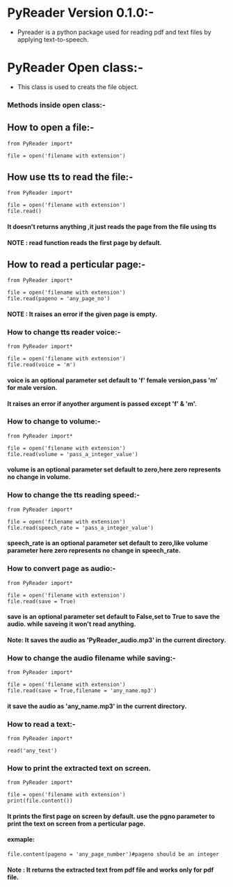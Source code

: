 # PyReader Version 0.1.0:-
* Pyreader is a python package used for reading pdf and text files by applying text-to-speech.

# PyReader Open class:-
* This class is used to creats the file object.
### Methods inside open class:-

## How to open a file:-
    
    from PyReader import*
    
    file = open('filename with extension')

## How use tts to read the file:-

    from PyReader import*

    file = open('filename with extension')
    file.read()

#### It doesn't returns anything ,it just reads the page from the file using tts
#### NOTE : read function reads the first page by default.

## How to read a perticular page:-

    from PyReader import*
    
    file = open('filename with extension')
    file.read(pageno = 'any_page_no')

#### NOTE : It raises an error if the given page is empty.

### How to change tts reader voice:-
    
    from PyReader import*

    file = open('filename with extension')
    file.read(voice = 'm')

#### voice is an optional parameter set default to 'f' female version,pass 'm' for male version.
#### It raises an error if anyother argument is passed except 'f' & 'm'.

### How to change to volume:-

    from PyReader import*
    
    file = open('filename with extension')
    file.read(volume = 'pass_a_integer_value')

#### volume is an optional parameter set default to zero,here zero represents no change in volume.

### How to change the tts reading speed:-

    from PyReader import*

    file = open('filename with extension')
    file.read(speech_rate = 'pass_a_integer_value')

#### speech_rate is an optional parameter set default to zero,like volume parameter here zero represents no change in speech_rate.

### How to convert page as audio:-

    from PyReader import*

    file = open('filename with extension')
    file.read(save = True)

#### save is an optional parameter set default to False,set to True to save the audio. while saveing it won't read anything.
#### Note: It saves the audio as 'PyReader_audio.mp3' in the current directory.

### How to change the audio filename while saving:-

    from PyReader import*

    file = open('filename with extension')
    file.read(save = True,filename = 'any_name.mp3')

#### it save the audio as 'any_name.mp3' in the current directory.

### How to read a text:-

    from PyReader import*
    
    read('any_text')

### How to print the extracted text on screen.

    from PyReader import*

    file = open('filename with extension')
    print(file.content())

#### It prints the first page on screen by default. use the pgno parameter to print the text on screen from a perticular page.
#### exmaple:
    
    file.content(pageno = 'any_page_number')#pageno should be an integer


#### Note : It returns the extracted text from pdf file and works only for pdf file.
